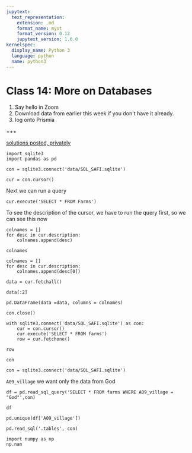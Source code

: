 ```yaml
---
jupytext:
  text_representation:
    extension: .md
    format_name: myst
    format_version: 0.12
    jupytext_version: 1.6.0
kernelspec:
  display_name: Python 3
  language: python
  name: python3
---
```


# Class 14: More on Databases

1. Say hello in Zoom
1. Download data from earlier this week if you don't have it already.
1. log onto Prismia

+++

[solutions posted, privately](https://github.com/rhodyprog4ds/solutions)

```{code-cell} ipython3
import sqlite3
import pandas as pd
```

```{code-cell} ipython3
con = sqlite3.connect('data/SQL_SAFI.sqlite')
```

```{code-cell} ipython3
cur = con.cursor()
```

Next we can run a query

```{code-cell} ipython3
cur.execute('SELECT * FROM Farms')
```

To see the description of the cursor, we have to run the query first, so we can see this now

```{code-cell} ipython3
colnames = []
for desc in cur.description:
    colnames.append(desc)
```

```{code-cell} ipython3
colnames
```

```{code-cell} ipython3
colnames = []
for desc in cur.description:
    colnames.append(desc[0])
```

```{code-cell} ipython3
data = cur.fetchall()
```

```{code-cell} ipython3
data[:2]
```

```{code-cell} ipython3
pd.DataFrame(data =data, columns = colnames)
```

```{code-cell} ipython3
con.close()
```

```{code-cell} ipython3
with sqlite3.connect('data/SQL_SAFI.sqlite') as con:
    cur = con.cursor()
    cur.execute('SELECT * FROM farms')
    row = cur.fetchone()
```

```{code-cell} ipython3
row
```

```{code-cell} ipython3
con
```

```{code-cell} ipython3
con = sqlite3.connect('data/SQL_SAFI.sqlite')
```

`A09_village` we want only the data from God

```{code-cell} ipython3
df = pd.read_sql_query('SELECT * FROM farms WHERE A09_village = "God"',con)
```

```{code-cell} ipython3
df
```

```{code-cell} ipython3
pd.unique(df['A09_village'])
```

```{code-cell} ipython3
pd.read_sql('.tables', con)
```

```{code-cell} ipython3
import numpy as np
np.nan
```

```{code-cell} ipython3

```
